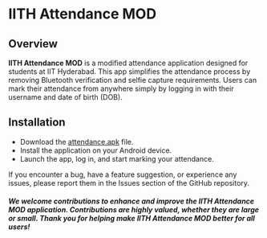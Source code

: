 # IITH Attendance MOD

## Overview

**IITH Attendance MOD** is a modified attendance application designed for students at IIT Hyderabad. This app simplifies the attendance process by removing Bluetooth verification and selfie capture requirements. Users can mark their attendance from anywhere simply by logging in with their username and date of birth (DOB).

## Installation

- Download the [attendance.apk](https://github.com/VigilantCode/IITH-Attendance-Mod-App/releases/download/v1.0.0/attendance.apk) file.
- Install the application on your Android device.
- Launch the app, log in, and start marking your attendance.

If you encounter a bug, have a feature suggestion, or experience any issues, please report them in the Issues section of the GitHub repository. 

##### We welcome contributions to enhance and improve the IITH Attendance MOD application. Contributions are highly valued, whether they are large or small. Thank you for helping make IITH Attendance MOD better for all users!